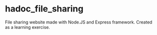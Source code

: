 # hadoc_file_sharing
File sharing website made with Node.JS and Express framework. Created as a learning exercise.
